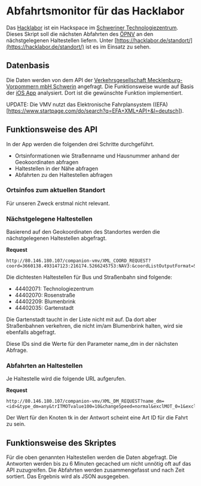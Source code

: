 # Abfahrtsmonitor für das Hacklabor

Das [Hacklabor](https://hacklabor.de) ist ein Hackspace im [Schweriner Technologiezentrum](http://tgz-mv.de). 
Dieses Skript soll die nächsten Abfahrten des [ÖPNV](http://nahverkehr-schwerin.de) an den nächstgelegenen Haltestellen liefern.
Unter [https://hacklabor.de/standort/](https://hacklabor.de/standort/) ist es im Einsatz zu sehen.

## Datenbasis

Die Daten werden von dem API der [Verkehrsgesellschaft Mecklenburg-Vorpommern mbH Schwerin](http://www.vmv-mbh.de/) angefragt. 
Die Funktionsweise wurde auf Basis der [iOS App](https://itunes.apple.com/de/app/mv-fahrt-gut/id1022785965) analysiert. 
Dort ist die gewünschte Funktion implementiert.

UPDATE: Die VMV nutzt das Elektronische Fahrplansystem ((EFA)[https://www.startpage.com/do/search?q=EFA+XML+API+&l=deutsch]). 

## Funktionsweise des API

In der App werden die folgenden drei Schritte durchgeführt.

- Ortsinformationen wie Straßenname und Hausnummer anhand der Geokoordinaten abfragen
- Haltestellen in der Nähe abfragen
- Abfahrten zu den Haltestellen abfragen

### Ortsinfos zum aktuellen Standort

Für unseren Zweck erstmal nicht relevant.

### Nächstgelegene Haltestellen

Basierend auf den Geokoordinaten des Standortes werden die nächstgelegenen Haltestellen abgefragt.

**Request**

```
http://80.146.180.107/companion-vmv/XML_COORD_REQUEST?coord=3660138.493147123:216174.5266245753:NAV3:&coordListOutputFormat=STRING&coordOutputFormat=NAV3&inclFilter=1&type_1=STOP&stateless=1&max=5&radius_1=1000
```

Die dichtesten Haltestellen für Bus und Straßenbahn sind folgende:

- 44402071: Technologiezentrum
- 44402070: Rosenstraße
- 44402209: Blumenbrink
- 44402035: Gartenstadt

Die Gartenstadt taucht in der Liste nicht mit auf. Da dort aber Straßenbahnen verkehren, die nicht im/am Blumenbrink halten, wird sie ebenfalls abgefragt.

Diese IDs sind die Werte für den Parameter name_dm in der nächsten Abfrage.

### Abfahrten an Haltestellen

Je Haltestelle wird die folgende URL aufgerufen.

**Request**

```
http://80.146.180.107/companion-vmv/XML_DM_REQUEST?name_dm=<id>&type_dm=any&trITMOTvalue100=10&changeSpeed=normal&exclMOT_0=1&exclMOT_1=1&exclMOT_2=1&mergeDep=1&coordOutputFormat=NAV3&coordListOutputFormat=STRING&useAllStops=1&excludedMeans=checkbox&useRealtime=1&deleteAssignedStops=1&itOptionsActive=1&canChangeMOT=0&mode=direct&ptOptionsActive=1&limit=10&imparedOptionsActive=1&locationServerActive=1&depType=stopEvents&useProxFootSearch=0&maxTimeLoop=2&includeCompleteStopSeq=1
```

Der Wert für den Knoten tk in der Antwort scheint eine Art ID für die Fahrt zu sein.

## Funktionsweise des Skriptes

Für die oben genannten Haltestellen werden die Daten abgefragt. Die Antworten werden bis zu 6 Minuten gecached um nicht unnötig oft auf das API zuzugreifen. 
Die Abfahrten werden zusammengefasst und nach Zeit sortiert. Das Ergebnis wird als JSON ausgegeben.
